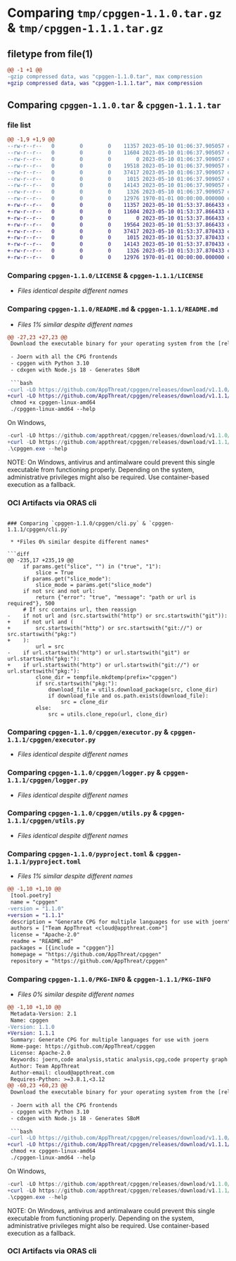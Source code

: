 # Comparing `tmp/cpggen-1.1.0.tar.gz` & `tmp/cpggen-1.1.1.tar.gz`

## filetype from file(1)

```diff
@@ -1 +1 @@
-gzip compressed data, was "cpggen-1.1.0.tar", max compression
+gzip compressed data, was "cpggen-1.1.1.tar", max compression
```

## Comparing `cpggen-1.1.0.tar` & `cpggen-1.1.1.tar`

### file list

```diff
@@ -1,9 +1,9 @@
--rw-r--r--   0        0        0    11357 2023-05-10 01:06:37.905057 cpggen-1.1.0/LICENSE
--rw-r--r--   0        0        0    11604 2023-05-10 01:06:37.905057 cpggen-1.1.0/README.md
--rw-r--r--   0        0        0        0 2023-05-10 01:06:37.909057 cpggen-1.1.0/cpggen/__init__.py
--rw-r--r--   0        0        0    19518 2023-05-10 01:06:37.909057 cpggen-1.1.0/cpggen/cli.py
--rw-r--r--   0        0        0    37417 2023-05-10 01:06:37.909057 cpggen-1.1.0/cpggen/executor.py
--rw-r--r--   0        0        0     1015 2023-05-10 01:06:37.909057 cpggen-1.1.0/cpggen/logger.py
--rw-r--r--   0        0        0    14143 2023-05-10 01:06:37.909057 cpggen-1.1.0/cpggen/utils.py
--rw-r--r--   0        0        0     1326 2023-05-10 01:06:37.909057 cpggen-1.1.0/pyproject.toml
--rw-r--r--   0        0        0    12976 1970-01-01 00:00:00.000000 cpggen-1.1.0/PKG-INFO
+-rw-r--r--   0        0        0    11357 2023-05-10 01:53:37.866433 cpggen-1.1.1/LICENSE
+-rw-r--r--   0        0        0    11604 2023-05-10 01:53:37.866433 cpggen-1.1.1/README.md
+-rw-r--r--   0        0        0        0 2023-05-10 01:53:37.866433 cpggen-1.1.1/cpggen/__init__.py
+-rw-r--r--   0        0        0    19564 2023-05-10 01:53:37.866433 cpggen-1.1.1/cpggen/cli.py
+-rw-r--r--   0        0        0    37417 2023-05-10 01:53:37.870433 cpggen-1.1.1/cpggen/executor.py
+-rw-r--r--   0        0        0     1015 2023-05-10 01:53:37.870433 cpggen-1.1.1/cpggen/logger.py
+-rw-r--r--   0        0        0    14143 2023-05-10 01:53:37.870433 cpggen-1.1.1/cpggen/utils.py
+-rw-r--r--   0        0        0     1326 2023-05-10 01:53:37.870433 cpggen-1.1.1/pyproject.toml
+-rw-r--r--   0        0        0    12976 1970-01-01 00:00:00.000000 cpggen-1.1.1/PKG-INFO
```

### Comparing `cpggen-1.1.0/LICENSE` & `cpggen-1.1.1/LICENSE`

 * *Files identical despite different names*

### Comparing `cpggen-1.1.0/README.md` & `cpggen-1.1.1/README.md`

 * *Files 1% similar despite different names*

```diff
@@ -27,23 +27,23 @@
 Download the executable binary for your operating system from the [releases page](https://github.com/appthreat/cpggen/releases). These binary bundle the following:
 
 - Joern with all the CPG frontends
 - cpggen with Python 3.10
 - cdxgen with Node.js 18 - Generates SBoM
 
 ```bash
-curl -LO https://github.com/AppThreat/cpggen/releases/download/v1.1.0/cpggen-linux-amd64
+curl -LO https://github.com/AppThreat/cpggen/releases/download/v1.1.1/cpggen-linux-amd64
 chmod +x cpggen-linux-amd64
 ./cpggen-linux-amd64 --help
 ```
 
 On Windows,
 
 ```powershell
-curl -LO https://github.com/appthreat/cpggen/releases/download/v1.1.0/cpggen.exe
+curl -LO https://github.com/appthreat/cpggen/releases/download/v1.1.1/cpggen.exe
 .\cpggen.exe --help
 ```
 
 NOTE: On Windows, antivirus and antimalware could prevent this single executable from functioning properly. Depending on the system, administrative privileges might also be required. Use container-based execution as a fallback.
 
 ### OCI Artifacts via ORAS cli
```

### Comparing `cpggen-1.1.0/cpggen/cli.py` & `cpggen-1.1.1/cpggen/cli.py`

 * *Files 0% similar despite different names*

```diff
@@ -235,17 +235,19 @@
     if params.get("slice", "") in ("true", "1"):
         slice = True
     if params.get("slice_mode"):
         slice_mode = params.get("slice_mode")
     if not src and not url:
         return {"error": "true", "message": "path or url is required"}, 500
     # If src contains url, then reassign
-    if not url and (src.startswith("http") or src.startswith("git")):
+    if not url and (
+        src.startswith("http") or src.startswith("git://") or src.startswith("pkg:")
+    ):
         url = src
-    if url.startswith("http") or url.startswith("git") or url.startswith("pkg:"):
+    if url.startswith("http") or url.startswith("git://") or url.startswith("pkg:"):
         clone_dir = tempfile.mkdtemp(prefix="cpggen")
         if src.startswith("pkg:"):
             download_file = utils.download_package(src, clone_dir)
             if download_file and os.path.exists(download_file):
                 src = clone_dir
         else:
             src = utils.clone_repo(url, clone_dir)
```

### Comparing `cpggen-1.1.0/cpggen/executor.py` & `cpggen-1.1.1/cpggen/executor.py`

 * *Files identical despite different names*

### Comparing `cpggen-1.1.0/cpggen/logger.py` & `cpggen-1.1.1/cpggen/logger.py`

 * *Files identical despite different names*

### Comparing `cpggen-1.1.0/cpggen/utils.py` & `cpggen-1.1.1/cpggen/utils.py`

 * *Files identical despite different names*

### Comparing `cpggen-1.1.0/pyproject.toml` & `cpggen-1.1.1/pyproject.toml`

 * *Files 1% similar despite different names*

```diff
@@ -1,10 +1,10 @@
 [tool.poetry]
 name = "cpggen"
-version = "1.1.0"
+version = "1.1.1"
 description = "Generate CPG for multiple languages for use with joern"
 authors = ["Team AppThreat <cloud@appthreat.com>"]
 license = "Apache-2.0"
 readme = "README.md"
 packages = [{include = "cpggen"}]
 homepage = "https://github.com/AppThreat/cpggen"
 repository = "https://github.com/AppThreat/cpggen"
```

### Comparing `cpggen-1.1.0/PKG-INFO` & `cpggen-1.1.1/PKG-INFO`

 * *Files 0% similar despite different names*

```diff
@@ -1,10 +1,10 @@
 Metadata-Version: 2.1
 Name: cpggen
-Version: 1.1.0
+Version: 1.1.1
 Summary: Generate CPG for multiple languages for use with joern
 Home-page: https://github.com/AppThreat/cpggen
 License: Apache-2.0
 Keywords: joern,code analysis,static analysis,cpg,code property graph
 Author: Team AppThreat
 Author-email: cloud@appthreat.com
 Requires-Python: >=3.8.1,<3.12
@@ -60,23 +60,23 @@
 Download the executable binary for your operating system from the [releases page](https://github.com/appthreat/cpggen/releases). These binary bundle the following:
 
 - Joern with all the CPG frontends
 - cpggen with Python 3.10
 - cdxgen with Node.js 18 - Generates SBoM
 
 ```bash
-curl -LO https://github.com/AppThreat/cpggen/releases/download/v1.1.0/cpggen-linux-amd64
+curl -LO https://github.com/AppThreat/cpggen/releases/download/v1.1.1/cpggen-linux-amd64
 chmod +x cpggen-linux-amd64
 ./cpggen-linux-amd64 --help
 ```
 
 On Windows,
 
 ```powershell
-curl -LO https://github.com/appthreat/cpggen/releases/download/v1.1.0/cpggen.exe
+curl -LO https://github.com/appthreat/cpggen/releases/download/v1.1.1/cpggen.exe
 .\cpggen.exe --help
 ```
 
 NOTE: On Windows, antivirus and antimalware could prevent this single executable from functioning properly. Depending on the system, administrative privileges might also be required. Use container-based execution as a fallback.
 
 ### OCI Artifacts via ORAS cli
```

